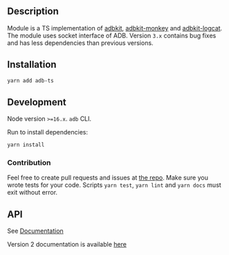 ## Description

Module is a TS implementation of [adbkit](https://www.npmjs.com/package/adbkit), [adbkit-monkey](https://www.npmjs.com/package/adbkit-monkey) and [adbkit-logcat](https://www.npmjs.com/package/adbkit-logcat).
The module uses socket interface of ADB. Version `3.x` contains bug fixes and
has less dependencies than previous versions.

## Installation

```bash
yarn add adb-ts
```

## Development

Node version `>=16.x`.
`adb` CLI.

Run to install dependencies:

```bash
yarn install
```

### Contribution

Feel free to create pull requests and issues at [the repo](https://github.com/Maaaartin/adb-ts).
Make sure you wrote tests for your code. Scripts `yarn test`, `yarn lint` and `yarn docs` must exit without error.

## API

See [Documentation](https://maaaartin.github.io/adb-ts/)

Version 2 documentation is available [here](https://github.com/Maaaartin/adb-ts/blob/master/README_V2.md)
